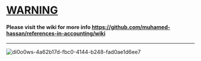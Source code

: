 # [WARNING](https://github.com/muhamed-hassan/references-in-accounting/wiki/Warning)

#### Please visit the wiki for more info https://github.com/muhamed-hassan/references-in-accounting/wiki

***

![di0o0ws-4a62b17d-fbc0-4144-b248-fad0ae1d6ee7](https://github.com/user-attachments/assets/fd11c011-36d6-4fcb-87dc-6db1d3fb8977)
